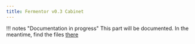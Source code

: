 ```yaml
---
title: Fermentor v0.3 Cabinet
---
```


!!! notes "Documentation in progress"
    This part will be documented. In the meantime, find the files [there](https://github.com/domingoclub/domingo-fermentor/tree/main/cabinet)
